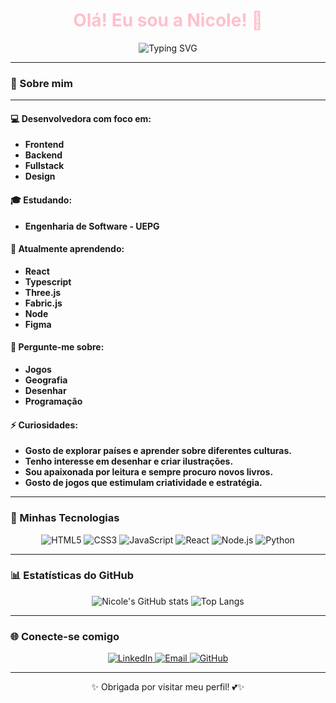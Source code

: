 <h1 align="center" style="color: pink;">Olá! Eu sou a Nicole! 💖</h1>

<p align="center">
  <img src="https://readme-typing-svg.herokuapp.com?font=Fira+Code&size=22&duration=4000&pause=500&color=1E90FF&center=true&vCenter=true&width=435&lines=Bem-vindo+ao+meu+perfil!;Apaixonada+por+tecnologia;Sempre+aprendendo+algo+novo!+%F0%9F%8C%8D" alt="Typing SVG" />
</p>

---
### 🌟 Sobre mim
---

#### 💻 Desenvolvedora com foco em:
- **Frontend**
- **Backend**
- **Fullstack**
- **Design**

#### 🎓 Estudando:
- **Engenharia de Software - UEPG**

#### 🌱 Atualmente aprendendo:
- **React**
- **Typescript**
- **Three.js**
- **Fabric.js**
- **Node**
- **Figma**

#### 💬 Pergunte-me sobre:
- **Jogos**
- **Geografia**
- **Desenhar**
- **Programação**

#### ⚡ Curiosidades:
- **Gosto de explorar países e aprender sobre diferentes culturas.**
- **Tenho interesse em desenhar e criar ilustrações.**
- **Sou apaixonada por leitura e sempre procuro novos livros.**
- **Gosto de jogos que estimulam criatividade e estratégia.**

---

### 🚀 Minhas Tecnologias
<p align="center">
  <img src="https://img.shields.io/badge/HTML5-E34F26?style=for-the-badge&logo=html5&logoColor=white" alt="HTML5" />
  <img src="https://img.shields.io/badge/CSS3-1572B6?style=for-the-badge&logo=css3&logoColor=white" alt="CSS3" />
  <img src="https://img.shields.io/badge/JavaScript-F7DF1E?style=for-the-badge&logo=javascript&logoColor=black" alt="JavaScript" />
  <img src="https://img.shields.io/badge/React-61DAFB?style=for-the-badge&logo=react&logoColor=black" alt="React" />
  <img src="https://img.shields.io/badge/Node.js-339933?style=for-the-badge&logo=nodedotjs&logoColor=white" alt="Node.js" />
  <img src="https://img.shields.io/badge/Python-3776AB?style=for-the-badge&logo=python&logoColor=white" alt="Python" />
</p>

---

### 📊 Estatísticas do GitHub
<p align="center">
  <img src="https://github-readme-stats.vercel.app/api?username=nicjulek&show_icons=true&theme=tokyonight" alt="Nicole's GitHub stats" />
  <img src="https://github-readme-stats.vercel.app/api/top-langs/?username=nicjulek&layout=compact&langs_count=6&theme=tokyonight" alt="Top Langs" />
</p>

---

### 🌐 Conecte-se comigo
<p align="center">
  <a href="https://www.linkedin.com/in/nicole-julek-klazura-592880149/" target="_blank">
    <img src="https://img.shields.io/badge/LinkedIn-0077B5?style=for-the-badge&logo=linkedin&logoColor=white" alt="LinkedIn" />
  </a>
  <a href="mailto:nicolejklazura@gmail.com" target="_blank">
    <img src="https://img.shields.io/badge/Email-D14836?style=for-the-badge&logo=gmail&logoColor=white" alt="Email" />
  </a>
  <a href="https://github.com/nicjulek" target="_blank">
    <img src="https://img.shields.io/badge/GitHub-181717?style=for-the-badge&logo=github&logoColor=white" alt="GitHub" />
  </a>
</p>

---

<p align="center">✨ Obrigada por visitar meu perfil! 💕✨</p>